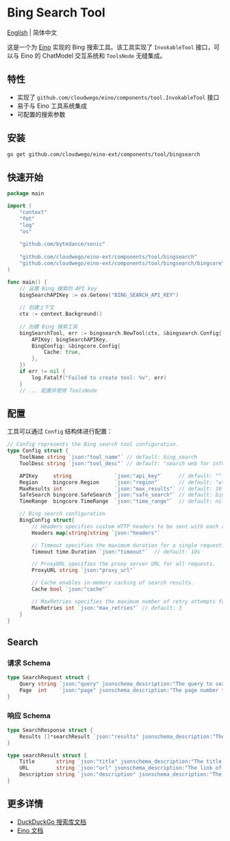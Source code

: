 # Bing Search Tool

[English](README.md) | 简体中文

这是一个为 [Eino](https://github.com/cloudwego/eino) 实现的 Bing 搜索工具。该工具实现了 `InvokableTool` 接口，可以与 Eino 的 ChatModel 交互系统和 `ToolsNode` 无缝集成。

## 特性

- 实现了 `github.com/cloudwego/eino/components/tool.InvokableTool` 接口
- 易于与 Eino 工具系统集成
- 可配置的搜索参数

## 安装

```bash
go get github.com/cloudwego/eino-ext/components/tool/bingsearch
```

## 快速开始

```go
package main

import (
	"context"
	"fmt"
	"log"
	"os"
	
	"github.com/bytedance/sonic"
	
	"github.com/cloudwego/eino-ext/components/tool/bingsearch"
	"github.com/cloudwego/eino-ext/components/tool/bingsearch/bingcore"
)

func main() {
    // 设置 Bing 搜索的 API key
    bingSearchAPIKey := os.Getenv("BING_SEARCH_API_KEY")
    
    // 创建上下文
    ctx := context.Background()
    
    // 创建 Bing 搜索工具
    bingSearchTool, err := bingsearch.NewTool(ctx, &bingsearch.Config{
        APIKey: bingSearchAPIKey,
        BingConfig: &bingcore.Config{
            Cache: true,
        },
    })
    if err != nil {
        log.Fatalf("Failed to create tool: %v", err)
    }
    // ... 配置并使用 ToolsNode
```

## 配置

工具可以通过 `Config` 结构体进行配置：

```go
// Config represents the Bing search tool configuration.
type Config struct {
    ToolName string `json:"tool_name"` // default: bing_search
    ToolDesc string `json:"tool_desc"` // default: "search web for information by bing"

    APIKey     string              `json:"api_key"`     // default: ""
    Region     bingcore.Region     `json:"region"`      // default: "wt-wt"
    MaxResults int                 `json:"max_results"` // default: 10
    SafeSearch bingcore.SafeSearch `json:"safe_search"` // default: bingcore.SafeSearchModerate
    TimeRange  bingcore.TimeRange  `json:"time_range"`  // default: nil

    // Bing search configuration
    BingConfig struct{
        // Headers specifies custom HTTP headers to be sent with each request.
        Headers map[string]string `json:"headers"`

        // Timeout specifies the maximum duration for a single request.
        Timeout time.Duration `json:"timeout"`  // default: 10s

        // ProxyURL specifies the proxy server URL for all requests.
        ProxyURL string `json:"proxy_url"`

        // Cache enables in-memory caching of search results.
        Cache bool `json:"cache"`

        // MaxRetries specifies the maximum number of retry attempts for failed requests.
        MaxRetries int `json:"max_retries"` // default: 3
    }
}
```

## Search

### 请求 Schema
```go
type SearchRequest struct {
    Query string `json:"query" jsonschema_description:"The query to search the web for"`
    Page  int    `json:"page" jsonschema_description:"The page number to search for, default: 1"`
}
```

### 响应 Schema
```go
type SearchResponse struct {
    Results []*searchResult `json:"results" jsonschema_description:"The results of the search"`
}

type searchResult struct {
    Title       string `json:"title" jsonschema_description:"The title of the search result"`
    URL         string `json:"url" jsonschema_description:"The link of the search result"`
    Description string `json:"description" jsonschema_description:"The description of the search result"`
}
```

## 更多详情

- [DuckDuckGo 搜索库文档](ddgsearch/README_zh.md)
- [Eino 文档](https://github.com/cloudwego/eino) 